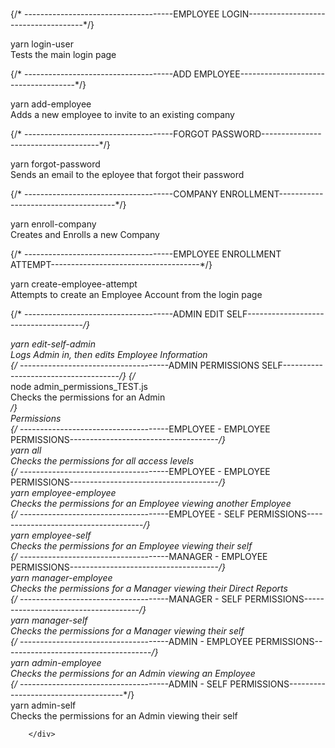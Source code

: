 <div className='list_body'>
        <br/>

{/* -------------------------------------EMPLOYEE LOGIN-------------------------------------*/}
            <div className='test_list_cont'>
                <div className='test_command'>yarn login-user</div>
                <div className='test_desc'>Tests the main login page</div>
            </div>

{/* -------------------------------------ADD EMPLOYEE-------------------------------------*/}
            <div className='test_list_cont'>
                <div className='test_command'>yarn add-employee</div>
                <div className='test_desc'>Adds a new employee to invite to an existing company</div>
            </div>

{/* -------------------------------------FORGOT PASSWORD-------------------------------------*/}
            <div className='test_list_cont'>
                <div className='test_command'>yarn forgot-password</div>
                <div className='test_desc'>Sends an email to the eployee that forgot their password</div>
            </div>

{/* -------------------------------------COMPANY ENROLLMENT-------------------------------------*/}
            <div className='test_list_cont'>
                <div className='test_command'>yarn enroll-company</div>
                <div className='test_desc'>Creates and Enrolls a new Company</div>
            </div>

{/* -------------------------------------EMPLOYEE ENROLLMENT ATTEMPT-------------------------------------*/}
            <div className='test_list_cont'>
                <div className='test_command'>yarn create-employee-attempt</div>
                <div className='test_desc'>Attempts to create an Employee Account from the login page</div>
            </div>

{/* -------------------------------------ADMIN EDIT SELF-------------------------------------*/}
            <div className='test_list_cont'>
                <div className='test_command'>yarn edit-self-admin</div>
                <div className='test_desc'>Logs Admin in, then edits Employee Information</div>
            </div>
{/* -------------------------------------ADMIN PERMISSIONS SELF-------------------------------------*/}
            {/* <div className='test_list_cont'>
                <div className='test_command'>node admin_permissions_TEST.js</div>
                <div className='test_desc'>Checks the permissions for an Admin</div>
            </div> */}
            <div className='app_intro basic_titles'>Permissions</div>
            {/* -------------------------------------EMPLOYEE - EMPLOYEE PERMISSIONS-------------------------------------*/}
            <div className='test_list_cont'>
                <div className='test_command'>yarn all</div>
                <div className='test_desc'>Checks the permissions for all access levels</div>
            </div>
            {/* -------------------------------------EMPLOYEE - EMPLOYEE PERMISSIONS-------------------------------------*/}
            <div className='test_list_cont'>
                <div className='test_command'>yarn employee-employee</div>
                <div className='test_desc'>Checks the permissions for an Employee viewing another Employee</div>
            </div>
            {/* -------------------------------------EMPLOYEE - SELF PERMISSIONS-------------------------------------*/}
            <div className='test_list_cont'>
                <div className='test_command'>yarn employee-self</div>
                <div className='test_desc'>Checks the permissions for an Employee viewing their self</div>
            </div>
            {/* -------------------------------------MANAGER - EMPLOYEE PERMISSIONS-------------------------------------*/}
            <div className='test_list_cont'>
                <div className='test_command'>yarn manager-employee</div>
                <div className='test_desc'>Checks the permissions for a Manager viewing their Direct Reports</div>
            </div>
            {/* -------------------------------------MANAGER - SELF PERMISSIONS-------------------------------------*/}
            <div className='test_list_cont'>
                <div className='test_command'>yarn manager-self</div>
                <div className='test_desc'>Checks the permissions for a Manager viewing their self</div>
            </div>
            {/* -------------------------------------ADMIN - EMPLOYEE PERMISSIONS-------------------------------------*/}
            <div className='test_list_cont'>
                <div className='test_command'>yarn admin-employee</div>
                <div className='test_desc'>Checks the permissions for an Admin viewing an Employee</div>
            </div>
            {/* -------------------------------------ADMIN - SELF PERMISSIONS-------------------------------------*/}
            <div className='test_list_cont'>
                <div className='test_command'>yarn admin-self</div>
                <div className='test_desc'>Checks the permissions for an Admin viewing their self</div>
            </div>
            

        </div>
